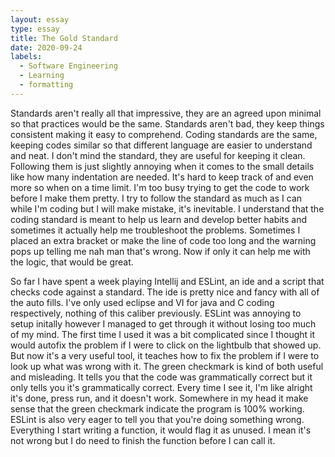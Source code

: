 ```yaml
---
layout: essay
type: essay
title: The Gold Standard
date: 2020-09-24
labels:
  - Software Engineering
  - Learning
  - formatting 
---
```


  Standards aren't really all that impressive, they are an agreed upon minimal so that practices would be the same. Standards aren't bad, they keep things consistent making it easy to comprehend. Coding standards are the same, keeping codes similar so that different language are easier to understand and neat. I don't mind the standard, they are useful for keeping it clean. Following them is just slightly annoying when it comes to the small details like how many indentation are needed. It's hard to keep track of and even more so when on a time limit. I'm too busy trying to get the code to work before I make them pretty. I try to follow the standard as much as I can while I'm coding but I will make mistake, it's inevitable. I understand that the coding standard is meant to help us learn and develop better habits and sometimes it actually help me troubleshoot the problems. Sometimes I placed an extra bracket or make the line of code too long and the warning pops up telling me nah man that's wrong. Now if only it can help me with the logic, that would be great. 
  
  So far I have spent a week playing Intellij and ESLint, an ide and a script that checks code against a standard. The ide is pretty nice and fancy with all of the auto fills. I've only used eclipse and VI for java and C coding respectively, nothing of this caliber previously. ESLint was annoying to setup initally however I managed to get through it without losing too much of my mind. The first time I used it was a bit complicated since I thought it would autofix the problem if I were to click on the lightbulb that showed up. But now it's a very useful tool, it teaches how to fix the problem if I were to look up what was wrong with it. The green checkmark is kind of both useful and misleading. It tells you that the code was grammatically correct but it only tells you it's grammatically correct. Every time I see it, I'm like alright it's done, press run, and it doesn't work. Somewhere in my head it make sense that the green checkmark indicate the program is 100% working. ESLint is also very eager to tell you that you're doing something wrong. Everything I start writing a function, it would flag it as unused. I mean it's not wrong but I do need to finish the function before I can call it.
  
  

